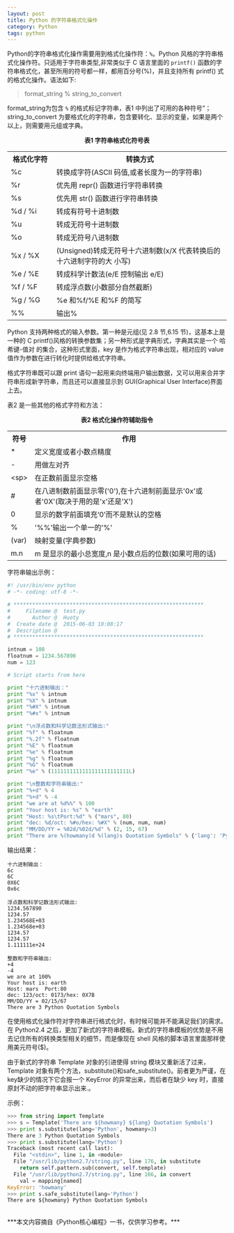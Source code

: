 ```yaml
---
layout: post
title: Python 的字符串格式化操作
category: Python
tags: python
---
```


Python的字符串格式化操作需要用到格式化操作符：`%`。Python 风格的字符串格式化操作符。只适用于字符串类型,非常类似于 C 语言里面的 `printf()` 函数的字符串格式化，甚至所用的符号都一样，都用百分号(%)，并且支持所有 printf() 式的格式化操作。语法如下:

> format_string % string_to_convert

format_string为包含 `%` 的格式标记字符串，表1 中列出了可用的各种符号”；string_to_convert 为要格式化的字符串，包含要转化、显示的变量，如果是两个以上，则需要用元组或字典。

<div style="text-align:center;"><b>表1 字符串格式化符号表</b></div>
<table cellspacing="0">
<tr><th>格式化字符</th><th>转换方式</th></tr>
<tr>
	<td>%c&emsp;&emsp;&emsp;&emsp;</td>
	<td>转换成字符(ASCII 码值,或者长度为一的字符串)</td>
</tr>
<tr>
	<td>%r</td>
	<td>优先用 repr() 函数进行字符串转换</td>
</tr>
<tr>
	<td>%s</td>
	<td>优先用 str() 函数进行字符串转换</td>
</tr>
<tr>
	<td>%d / %i</td>
	<td>转成有符号十进制数</td>
</tr>
<tr>
	<td>%u</td>
	<td>转成无符号十进制数</td>
</tr>
<tr>
	<td>%o</td>
	<td>转成无符号八进制数</td>
</tr>
<tr>
	<td>%x / %X</td>
	<td>(Unsigned)转成无符号十六进制数(x/X 代表转换后的十六进制字符的大
小写)</td>
</tr>
<tr>
	<td>%e / %E</td>
	<td>转成科学计数法(e/E 控制输出 e/E)</td>
</tr>
<tr>
	<td>%f / %F</td>
	<td>转成浮点数(小数部分自然截断)</td>
</tr>
<tr>
	<td>%g / %G</td>
	<td>%e 和%f/%E 和%F 的简写</td>
</tr>
<tr>
	<td>%%</td>
	<td>输出%</td>
</tr>
</table>

Python 支持两种格式的输入参数。第一种是元组(见 2.8 节,6.15 节)，这基本上是一种的 C printf()风格的转换参数集；另一种形式是字典形式，字典其实是一个 哈希键-值对 的集合，这种形式里面，key 是作为格式字符串出现，相对应的 value 值作为参数在进行转化时提供给格式字符串。

格式字符串既可以跟 print 语句一起用来向终端用户输出数据，又可以用来合并字符串形成新字符串，而且还可以直接显示到 GUI(Graphical User Interface)界面上去。

表2 是一些其他的格式字符和方法：

<div style="text-align:center;"><b>表2 格式化操作符辅助指令</b></div>
<table cellspacing="0">
<tr><th>符号</th><th>作用</th></tr>
<tr>
	<td>*</td>
	<td>定义宽度或者小数点精度</td>
</tr>
<tr>
	<td>-</td>
	<td>用做左对齐</td>
</tr>
<tr>
	<td>&lt;sp&gt;</td>
	<td>在正数前面显示空格</td>
</tr>
<tr>
	<td>#</td>
	<td>在八进制数前面显示零('0'),在十六进制前面显示'0x'或者'0X'(取决于用的是'x'还是'X')</td>
</tr>
<tr>
	<td>0</td>
	<td>显示的数字前面填充‘0’而不是默认的空格</td>
</tr>
<tr>
	<td>%</td>
	<td>'%%'输出一个单一的'%'</td>
</tr>
<tr>
	<td>(var)</td>
	<td>映射变量(字典参数)</td>
</tr>
<tr>
	<td>m.n</td>
	<td>m 是显示的最小总宽度,n 是小数点后的位数(如果可用的话)</td>
</tr>
</table>

字符串输出示例：

```python
#! /usr/bin/env python
# -*- coding: utf-8 -*-

# *************************************************************
#     Filename @  test.py
#       Author @  Huoty
#  Create date @  2015-06-03 10:08:17
#  Description @  
# *************************************************************

intnum = 108
floatnum = 1234.567890
num = 123

# Script starts from here

print "十六进制输出："
print "%x" % intnum
print "%X" % intnum
print "%#X" % intnum
print "%#x" % intnum

print "\n浮点数和科学记数法形式输出:"
print "%f" % floatnum
print "%.2f" % floatnum
print "%E" % floatnum
print "%e" % floatnum
print "%g" % floatnum
print "%G" % floatnum
print "%e" % (1111111111111111111111111L)

print "\n整数和字符串输出:"
print "%+d" % 4
print "%+d" % -4
print "we are at %d%%" % 100
print "Your host is: %s" % "earth"
print "Host: %s\tPort:%d" % ("mars", 80)
print "dec: %d/oct: %#o/hex: %#X" % (num, num, num)
print "MM/DD/YY = %02d/%02d/%d" % (2, 15, 67)
print "There are %(howmany)d %(lang)s Quotation Symbols" % {'lang': 'Python', 'howmany': 3}
```

输出结果：

```
十六进制输出：
6c
6C
0X6C
0x6c

浮点数和科学记数法形式输出:
1234.567890
1234.57
1.234568E+03
1.234568e+03
1234.57
1234.57
1.111111e+24

整数和字符串输出:
+4
-4
we are at 100%
Your host is: earth
Host: mars	Port:80
dec: 123/oct: 0173/hex: 0X7B
MM/DD/YY = 02/15/67
There are 3 Python Quotation Symbols
```

在使用格式化操作符对字符串进行格式化时，有时候可能并不能满足我们的需求。在 Python2.4 之后，更加了新式的字符串模板。新式的字符串模板的优势是不用去记住所有的转换类型相关的细节，而是像现在 shell 风格的脚本语言里面那样使用美元符号($)。

由于新式的字符串 Template 对象的引进使得 string 模块又重新活了过来，Template 对象有两个方法，substitute()和safe_substitute()。前者更为严谨，在key缺少的情况下它会报一个 KeyError 的异常出来，而后者在缺少 key 时，直接原封不动的把字符串显示出来.。

示例：
```python
>>> from string import Template
>>> s = Template('There are ${howmany} ${lang} Quotation Symbols')
>>> print s.substitute(lang='Python', howmany=3)
There are 3 Python Quotation Symbols
>>> print s.substitute(lang='Python')
Traceback (most recent call last):
  File "<stdin>", line 1, in <module>
  File "/usr/lib/python2.7/string.py", line 176, in substitute
    return self.pattern.sub(convert, self.template)
  File "/usr/lib/python2.7/string.py", line 166, in convert
    val = mapping[named]
KeyError: 'howmany'
>>> print s.safe_substitute(lang='Python')
There are ${howmany} Python Quotation Symbols
```

<br/>
***本文内容摘自《Python核心编程》一书，仅供学习参考。***

